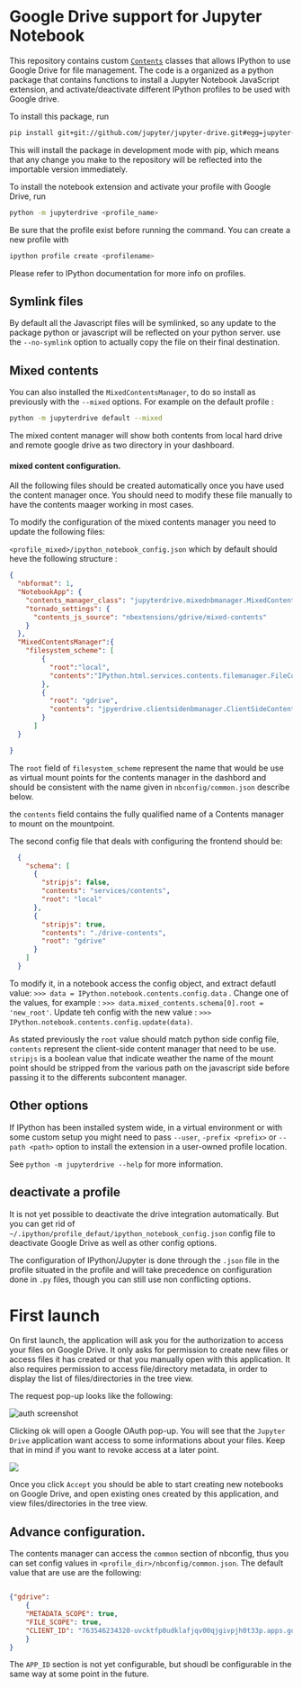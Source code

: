 # Google Drive support for Jupyter Notebook

This repository contains custom
[`Contents`](https://github.com/ipython/ipython/blob/master/IPython/html/static/services/contents.js) classes that allows IPython to use
Google Drive for file management.  The code is a organized as a python package
that contains functions to install a Jupyter Notebook JavaScript extension,
and activate/deactivate different IPython profiles to be used with Google drive.

To install this package, run

```bash
pip install git+git://github.com/jupyter/jupyter-drive.git#egg=jupyter-drive
```

This will install the package in development mode with pip, which means that any
change you make to the repository will be reflected into the importable version
immediately.

To install the notebook extension and activate your profile with Google
Drive, run

```bash
python -m jupyterdrive <profile_name>
```

Be sure that the profile exist before running the command.
You can create a new profile with

```bash
ipython profile create <profilename>
```

Please refer to IPython documentation for more info on profiles.

## Symlink files

By default all the Javascript files will be symlinked, so any update to the package python
or javascript will be reflected on your python server.
use the  `--no-symlink` option to actually copy the file on their final destination.

## Mixed contents

You can also installed the `MixedContentsManager`, to do so install as previously with
the `--mixed` options. For example on the default profile :

```bash
python -m jupyterdrive default --mixed
```

The mixed content manager will show both contents from local hard drive and remote
google drive as two directory in your dashboard.

#### mixed content configuration.

All the following files should be created automatically
once you have used the content manager once. You should
need to modify these file manually to have the contents maager working in most cases.

To modify the configuration of the mixed contents manager you need to update the following files:

`<profile_mixed>/ipython_notebook_config.json` which by default should heve the following structure :


```json
{
  "nbformat": 1,
  "NotebookApp": {
    "contents_manager_class": "jupyterdrive.mixednbmanager.MixedContentsManager",
    "tornado_settings": {
      "contents_js_source": "nbextensions/gdrive/mixed-contents"
    }
  },
  "MixedContentsManager":{
    "filesystem_scheme": [
        {
          "root":"local",
          "contents":"IPython.html.services.contents.filemanager.FileConensManager"
        },
        {
          "root": "gdrive",
          "contents": "jpyerdrive.clientsidenbmanager.ClientSideContentsManager"
        }
      ]
  }

}
```

The `root` field of `filesystem_scheme` represent the name that would be use as
virtual mount points for the contents manager in the dashbord and should be
consistent with the name given in `nbconfig/common.json` describe below.

the `contents` field contains the fully qualified name of a Contents manager to
mount on the mountpoint.

The second config file that deals with configuring the frontend should be:

```json
  {
    "schema": [
      {
        "stripjs": false,
        "contents": "services/contents",
        "root": "local"
      },
      {
        "stripjs": true,
        "contents": "./drive-contents",
        "root": "gdrive"
      }
    ]
  }
```

To modify it, in a notebook access the config object, and extract defautl value: 
`>>> data = IPython.notebook.contents.config.data` . Change one of the values, 
for example : `>>> data.mixed_contents.schema[0].root = 'new_root'`. Update teh config with the new value :
`>>> IPython.notebook.contents.config.update(data)`.


As stated previously the `root` value should match python side config file,
`contents` represent the client-side content manager that need to be use.
`stripjs` is a boolean value that indicate weather the name of the mount point
should be stripped from the various path on the javascript side before passing
it to the differents subcontent manager.



## Other options

If IPython has been installed system wide, in a virtual environment or with
some custom setup you might need to pass `--user`, `-prefix <prefix>` or
`--path <path>` option to install the extension in a user-owned profile
location.

See `python -m jupyterdrive --help` for more information.

## deactivate a profile

It is not yet possible to deactivate the drive integration automatically. But
you can get rid of `~/.ipython/profile_defaut/ipython_notebook_config.json`
config file to deactivate Google Drive as well as other config options.

The configuration of IPython/Jupyter is done through the `.json` file in the
profile situated in the profile and will take precedence on configuration done
in `.py` files, though you can still use non conflicting options.

# First launch

On first launch, the application will ask you for the authorization to access
your files on Google Drive.  It only asks for permission to create new files or
 access files it has created or that you manually open with this application.
It also requires permission to access file/directory metadata, in order
to display the list of files/directories in the tree view.

The request pop-up looks like the following:

![auth screenshot](img/auth.png)

Clicking ok will open a Google OAuth pop-up.  You will see that the `Jupyter
Drive` application want access to some informations about your files. Keep that
in mind if you want to revoke access at a later point.

![](img/popup.png)

Once you click `Accept` you should be able to start creating new notebooks on
Google Drive, and open existing ones created by this application, and
view files/directories in the tree view.

## Advance configuration.

The contents manager can access the `common` section of nbconfig, thus
you can set config values in `<profile_dir>/nbconfig/common.json`. The default
value that are use are the following:

```json

{"gdrive":
    {
    "METADATA_SCOPE": true,
    "FILE_SCOPE": true,
    "CLIENT_ID": "763546234320-uvcktfp0udklafjqv00qjgivpjh0t33p.apps.googleusercontent.com"
    }
}
```

The `APP_ID` section is not yet configurable, but shoudl be configurable in the
same way at some point in the future.
